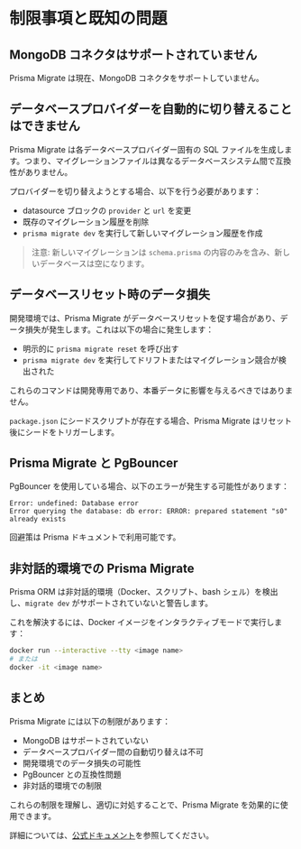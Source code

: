 # 制限事項と既知の問題

## MongoDB コネクタはサポートされていません

Prisma Migrate は現在、MongoDB コネクタをサポートしていません。

## データベースプロバイダーを自動的に切り替えることはできません

Prisma Migrate は各データベースプロバイダー固有の SQL ファイルを生成します。つまり、マイグレーションファイルは異なるデータベースシステム間で互換性がありません。

プロバイダーを切り替えようとする場合、以下を行う必要があります：

- datasource ブロックの `provider` と `url` を変更
- 既存のマイグレーション履歴を削除
- `prisma migrate dev` を実行して新しいマイグレーション履歴を作成

> 注意: 新しいマイグレーションは `schema.prisma` の内容のみを含み、新しいデータベースは空になります。

## データベースリセット時のデータ損失

開発環境では、Prisma Migrate がデータベースリセットを促す場合があり、データ損失が発生します。これは以下の場合に発生します：

- 明示的に `prisma migrate reset` を呼び出す
- `prisma migrate dev` を実行してドリフトまたはマイグレーション競合が検出された

これらのコマンドは開発専用であり、本番データに影響を与えるべきではありません。

`package.json` にシードスクリプトが存在する場合、Prisma Migrate はリセット後にシードをトリガーします。

## Prisma Migrate と PgBouncer

PgBouncer を使用している場合、以下のエラーが発生する可能性があります：

```
Error: undefined: Database error
Error querying the database: db error: ERROR: prepared statement "s0" already exists
```

回避策は Prisma ドキュメントで利用可能です。

## 非対話的環境での Prisma Migrate

Prisma ORM は非対話的環境（Docker、スクリプト、bash シェル）を検出し、`migrate dev` がサポートされていないと警告します。

これを解決するには、Docker イメージをインタラクティブモードで実行します：

```bash
docker run --interactive --tty <image name>
# または
docker -it <image name>
```

## まとめ

Prisma Migrate には以下の制限があります：

- MongoDB はサポートされていない
- データベースプロバイダー間の自動切り替えは不可
- 開発環境でのデータ損失の可能性
- PgBouncer との互換性問題
- 非対話的環境での制限

これらの制限を理解し、適切に対処することで、Prisma Migrate を効果的に使用できます。

詳細については、[公式ドキュメント](https://www.prisma.io/docs/orm/prisma-migrate/understanding-prisma-migrate/limitations-and-known-issues)を参照してください。
